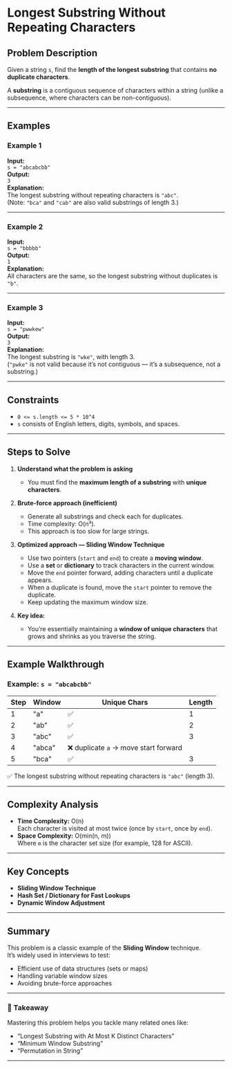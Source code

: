 # Longest Substring Without Repeating Characters

## Problem Description

Given a string `s`, find the **length of the longest substring** that contains **no duplicate characters**.

A **substring** is a contiguous sequence of characters within a string (unlike a subsequence, where characters can be non-contiguous).

---

## Examples

### Example 1

**Input:**  
`s = "abcabcbb"`  
**Output:**  
`3`  
**Explanation:**  
The longest substring without repeating characters is `"abc"`.  
(Note: `"bca"` and `"cab"` are also valid substrings of length 3.)

---

### Example 2

**Input:**  
`s = "bbbbb"`  
**Output:**  
`1`  
**Explanation:**  
All characters are the same, so the longest substring without duplicates is `"b"`.

---

### Example 3

**Input:**  
`s = "pwwkew"`  
**Output:**  
`3`  
**Explanation:**  
The longest substring is `"wke"`, with length 3.  
(`"pwke"` is not valid because it’s not contiguous — it’s a subsequence, not a substring.)

---

## Constraints

- `0 <= s.length <= 5 * 10^4`
- `s` consists of English letters, digits, symbols, and spaces.

---

## Steps to Solve

1. **Understand what the problem is asking**

   - You must find the **maximum length of a substring** with **unique characters**.

2. **Brute-force approach (inefficient)**

   - Generate all substrings and check each for duplicates.
   - Time complexity: O(n³).
   - This approach is too slow for large strings.

3. **Optimized approach — Sliding Window Technique**

   - Use two pointers (`start` and `end`) to create a **moving window**.
   - Use a **set** or **dictionary** to track characters in the current window.
   - Move the `end` pointer forward, adding characters until a duplicate appears.
   - When a duplicate is found, move the `start` pointer to remove the duplicate.
   - Keep updating the maximum window size.

4. **Key idea:**
   - You’re essentially maintaining a **window of unique characters** that grows and shrinks as you traverse the string.

---

## Example Walkthrough

### Example: `s = "abcabcbb"`

| Step | Window | Unique Chars                          | Length |
| ---- | ------ | ------------------------------------- | ------ |
| 1    | "a"    | ✅                                    | 1      |
| 2    | "ab"   | ✅                                    | 2      |
| 3    | "abc"  | ✅                                    | 3      |
| 4    | "abca" | ❌ duplicate `a` → move start forward |
| 5    | "bca"  | ✅                                    | 3      |

✅ The longest substring without repeating characters is `"abc"` (length 3).

---

## Complexity Analysis

- **Time Complexity:** O(n)  
  Each character is visited at most twice (once by `start`, once by `end`).
- **Space Complexity:** O(min(n, m))  
  Where `m` is the character set size (for example, 128 for ASCII).

---

## Key Concepts

- **Sliding Window Technique**
- **Hash Set / Dictionary for Fast Lookups**
- **Dynamic Window Adjustment**

---

## Summary

This problem is a classic example of the **Sliding Window** technique.  
It’s widely used in interviews to test:

- Efficient use of data structures (sets or maps)
- Handling variable window sizes
- Avoiding brute-force approaches

---

### 🧠 Takeaway

Mastering this problem helps you tackle many related ones like:

- “Longest Substring with At Most K Distinct Characters”
- “Minimum Window Substring”
- “Permutation in String”

---
